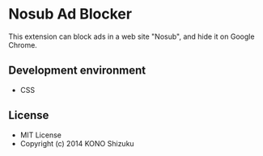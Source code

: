 Nosub Ad Blocker
==================

This extension can block ads in a web site "Nosub", and hide it on Google Chrome.

## Development environment
* CSS

## License
* MIT License
* Copyright (c) 2014 KONO Shizuku
